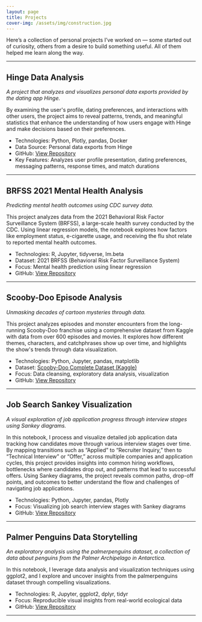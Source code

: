 ```yaml
---
layout: page
title: Projects
cover-img: /assets/img/construction.jpg
---
```


Here’s a collection of personal projects I’ve worked on — some started out of curiosity, others from a desire to build something useful. All of them helped me learn along the way.

---

## **Hinge Data Analysis**
*A project that analyzes and visualizes personal data exports provided by the dating app Hinge.*  

By examining the user's profile, dating preferences, and interactions with other users, the project aims to reveal patterns, trends, and meaningful statistics that enhance the understanding of how users engage with Hinge and make decisions based on their preferences.

- Technologies: Python, Plotly, pandas, Docker  
- Data Source: Personal data exports from Hinge  
- GitHub: [View Repository](https://github.com/smpotts/hinge-data-analysis)  
- Key Features: Analyzes user profile presentation, dating preferences, messaging patterns, response times, and match durations

---

## **BRFSS 2021 Mental Health Analysis**  
*Predicting mental health outcomes using CDC survey data.*  

This project analyzes data from the 2021 Behavioral Risk Factor Surveillance System (BRFSS), a large-scale health survey conducted by the CDC. Using linear regression models, the notebook explores how factors like employment status, e-cigarette usage, and receiving the flu shot relate to reported mental health outcomes.

- Technologies: R, Jupyter, tidyverse, lm.beta
- Dataset: 2021 BRFSS (Behavioral Risk Factor Surveillance System)  
- Focus: Mental health prediction using linear regression  
- GitHub: [View Repository](https://github.com/smpotts/brfss-health-modeling)

---

## **Scooby-Doo Episode Analysis**  
*Unmasking decades of cartoon mysteries through data.*

This project analyzes episodes and monster encounters from the long-running Scooby-Doo franchise using a comprehensive dataset from Kaggle with data from over 600 episodes and movies. It explores how different themes, characters, and catchphrases show up over time, and highlights the show's trends through data visualization.

- Technologies: Python, Jupyter, pandas, matplotlib 
- Dataset: [Scooby-Doo Complete Dataset (Kaggle)](https://www.kaggle.com/datasets/williamschooleman/scoobydoo-complete)  
- Focus: Data cleansing, exploratory data analysis, visualization
- GitHub: [View Repository](https://github.com/smpotts/scooby-doo-episode-analysis)

---

## **Job Search Sankey Visualization**  
*A visual exploration of job application progress through interview stages using Sankey diagrams.*  

In this notebook, I process and visualize detailed job application data tracking how candidates move through various interview stages over time. By mapping transitions such as “Applied” to “Recruiter Inquiry,” then to “Technical Interview” or “Offer,” across multiple companies and application cycles, this project provides insights into common hiring workflows, bottlenecks where candidates drop out, and patterns that lead to successful offers. Using Sankey diagrams, the project reveals common paths, drop-off points, and outcomes to better understand the flow and challenges of navigating job applications.

- Technologies: Python, Jupyter, pandas, Plotly  
- Focus: Visualizing job search interview stages with Sankey diagrams  
- GitHub: [View Repository](https://github.com/smpotts/jobsearch-sankey)  

---

## **Palmer Penguins Data Storytelling**
*An exploratory analysis using the palmerpenguins dataset, a collection of data about penguins from the Palmer Archipelago in Antarctica.*   

In this notebook, I leverage data analysis and visualization techniques using ggplot2, and I explore and uncover insights from the palmerpenguins dataset through compelling visualizations.

- Technologies: R, Jupyter, ggplot2, dplyr, tidyr  
- Focus: Reproducible visual insights from real-world ecological data  
- GitHub: [View Repository](https://github.com/smpotts/palmerpenguins-data-story)

---